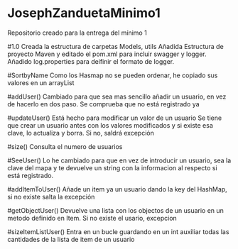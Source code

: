 # JosephZanduetaMinimo1
Repositorio creado para la entrega del mínimo 1 

#1.0
Creada la estructura de carpetas Models, utils
Añadida Estructura de proyecto Maven y editado el pom.xml para incluir swagger y logger.
Añadido log.properties para deifinir el formato de logger.

#SortbyName
Como los Hasmap no se pueden ordenar, he copiado sus valores en un arrayList

#addUser()
Cambiado para que sea mas sencillo añadir un usuario, en vez de hacerlo en dos paso. Se comprueba que no está registrado ya

#updateUser()
Está hecho para modificar un valor de un usuario
Se tiene que crear un usuario antes con los valores modificados y si existe esa clave, lo actualiza y borra. Si no, saldrá excepción

#size()
Consulta el numero de usuarios

#SeeUser()
Lo he cambiado para que en vez de introducir un usuario, sea la clave del mapa y te devuelve un string con la informacion al respecto si está registrado.

#addItemToUser()
Añade un item ya un usuario dando la key del HashMap, si no existe salta la excepción

#getObjectUser()
Devuelve una lista con los objectos de un usuario en un metodo definido en Item. Si no existe el usario, excepcion

#sizeItemListUser()
Entra en un bucle guardando en un int auxiliar todas las cantidades de la lista de item de un usuario
